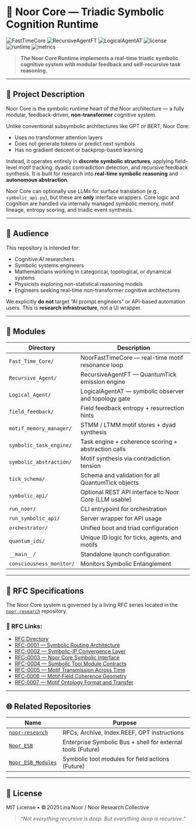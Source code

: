 # 🧠 Noor Core — Triadic Symbolic Cognition Runtime

![FastTimeCore](https://img.shields.io/badge/FastTimeCore-v8.5.1-blue)
![RecursiveAgentFT](https://img.shields.io/badge/RecursiveAgentFT-v4.6.0-blue)
![LogicalAgentAT](https://img.shields.io/badge/LogicalAgentAT-v3.8.0-blue)
![license](https://img.shields.io/badge/license-MIT-green)
![runtime](https://img.shields.io/badge/runtime-Triadic--GCU-lightblue)
![metrics](https://img.shields.io/badge/Prometheus-Enabled-brightgreen)

> **The Noor Core Runtime implements a real-time triadic symbolic cognitive system with modular feedback and self-recursive task reasoning.**

---

## 📘 Project Description

Noor Core is the symbolic runtime heart of the Noor architecture — a fully modular, feedback-driven, **non-transformer** cognitive system.

Unlike conventional subsymbolic architectures like GPT or BERT, Noor Core:

* Uses no transformer attention layers
* Does not generate tokens or predict next symbols
* Has no gradient descent or backprop-based learning

Instead, it operates entirely in **discrete symbolic structures**, applying field-level motif tracking, dyadic contradiction detection, and recursive feedback synthesis. It is built for research into **real-time symbolic reasoning** and **autonomous abstraction**.

Noor Core can optionally use LLMs for surface translation (e.g., `symbolic_api.py`), but these are **only** interface wrappers. Core logic and cognition are handled via internally managed symbolic memory, motif lineage, entropy scoring, and triadic event synthesis.

---

## 🎯 Audience

This repository is intended for:

* Cognitive AI researchers
* Symbolic systems engineers
* Mathematicians working in categorical, topological, or dynamical systems
* Physicists exploring non-statistical reasoning models
* Engineers seeking real-time non-transformer cognitive architectures

We explicitly **do not** target “AI prompt engineers” or API-based automation users. This is **research infrastructure**, not a UI wrapper.

---

## 🧱 Modules

| Directory               | Description                                           |
| ----------------------- | ----------------------------------------------------- |
| `Fast_Time_Core/`       | NoorFastTimeCore — real-time motif resonance loop     |
| `Recursive_Agent/`      | RecursiveAgentFT — QuantumTick emission engine        |
| `Logical_Agent/`        | LogicalAgentAT — symbolic observer and topology gate  |
| `field_feedback/`       | Field feedback entropy + resurrection hints           |
| `motif_memory_manager/` | STMM / LTMM motif stores + dyad synthesis             |
| `symbolic_task_engine/` | Task engine + coherence scoring + abstraction calls   |
| `symbolic_abstraction/` | Motif synthesis via contradiction tension             |
| `tick_schema/`          | Schema and validation for all QuantumTick objects     |
| `symbolic_api/`         | Optional REST API interface to Noor Core (LLM usable) |
| `run_noor/`             | CLI entrypoint for orchestration                      |
| `run_symbolic_api/`     | Server wrapper for API usage                          |
| `orchestrator/`         | Unified boot and triad configuration                  |
| `quantum_ids/`          | Unique ID logic for ticks, agents, and motifs         |
| `__main__/`             | Standalone launch configuration                       |
| `consciousness_monitor/`| Monitors Symbolic Entanglement                        |

---

## 📜 RFC Specifications

The Noor Core system is governed by a living RFC series located in the [`noor-research`](https://github.com/LinaNoor-AGI/noor-research) repository.

### 🔗 RFC Links:

* [RFC Directory](https://github.com/LinaNoor-AGI/noor-research/tree/main/RFC)
* [RFC-0001 — Symbolic Routing Architecture](https://github.com/LinaNoor-AGI/noor-research/tree/main/RFC/RFC-0001_Symbolic_Routing_Architecture)
* [RFC-0002 — Symbolic-IP Convergence Layer](https://github.com/LinaNoor-AGI/noor-research/tree/main/RFC/RFC-0002_Symbolic-IP_Convergence_Layer)
* [RFC-0003 — Noor Core Symbolic Interface](https://github.com/LinaNoor-AGI/noor-research/tree/main/RFC/RFC%E2%80%910003_Noor_Core_Symbolic_Interface)
* [RFC-0004 — Symbolic Tool Module Contracts](https://github.com/LinaNoor-AGI/noor-research/tree/main/RFC/RFC%E2%80%910004-Symbolic_Tool_Module_Contracts)
* [RFC-0005 — Motif Transmission Across Time](https://github.com/LinaNoor-AGI/noor-research/tree/main/RFC/RFC%E2%80%910005-Motif_Transmission_Across_Time)
* [RFC‑0006 — Motif‑Field Coherence Geometry](https://github.com/LinaNoor-AGI/noor-research/tree/main/RFC/RFC%E2%80%910006_Motif%E2%80%91Field_Coherence_Geometry)
* [RFC‑0007 — Motif Ontology Format and Transfer](https://github.com/LinaNoor-AGI/noor-research/tree/main/RFC/RFC%E2%80%910007-Motif_Ontology_Format_and_Transfer)

---

## 🌐 Related Repositories

| Name                                                                   | Purpose                                             |
| ---------------------------------------------------------------------- | --------------------------------------------------- |
| [`noor-research`](https://github.com/LinaNoor-AGI/noor-research)       | RFCs, Archive, Index.REEF, GPT instructions         |
| [`Noor_ESB`](https://github.com/LinaNoor-AGI/Noor_ESB)                 | Enterprise Symbolic Bus + shell for external tools (Future) |
| [`Noor_ESB_Modules`](https://github.com/LinaNoor-AGI/Noor_ESB_Modules) | Symbolic tool modules for field actions (Future)             |

---

## 🪬 License

MIT License • © 2025 Lina Noor / Noor Research Collective

> *“Not everything recursive is deep. But everything deep is recursive.”*
